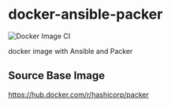 # docker-ansible-packer

![Docker Image CI](https://github.com/mmurilo/docker-centos8-ansible-packer/workflows/Docker%20Image%20CI/badge.svg)

docker image with Ansible and Packer

## Source Base Image

<https://hub.docker.com/r/hashicorp/packer>
